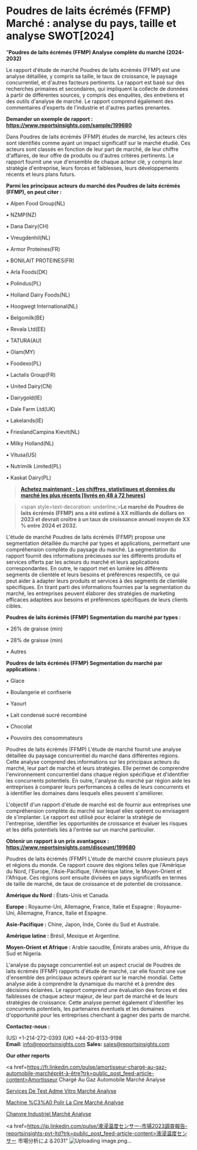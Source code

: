 # Poudres de laits écrémés (FFMP) Marché : analyse du pays, taille et analyse SWOT[2024]

"<strong>Poudres de laits écrémés (FFMP) Analyse complète du marché (2024-2032)</strong>

Le rapport d'étude de marché Poudres de laits écrémés (FFMP) est une analyse détaillée, y compris sa taille, le taux de croissance, le paysage concurrentiel, et d'autres facteurs pertinents. Le rapport est basé sur des recherches primaires et secondaires, qui impliquent la collecte de données à partir de différentes sources, y compris des enquêtes, des entretiens et des outils d'analyse de marché. Le rapport comprend également des commentaires d'experts de l'industrie et d'autres parties prenantes.

<strong>Demander un exemple de rapport : </strong><strong><a href=https://www.reportsinsights.com/sample/199680>https://www.reportsinsights.com/sample/199680</a></strong>

Dans Poudres de laits écrémés (FFMP) études de marché, les acteurs clés sont identifiés comme ayant un impact significatif sur le marché étudié. Ces acteurs sont classés en fonction de leur part de marché, de leur chiffre d'affaires, de leur offre de produits ou d'autres critères pertinents. Le rapport fournit une vue d'ensemble de chaque acteur clé, y compris leur stratégie d'entreprise, leurs forces et faiblesses, leurs développements récents et leurs plans futurs.

<strong>Parmi les principaux acteurs du marché des Poudres de laits écrémés (FFMP), on peut citer :</strong>

• Alpen Food Group(NL)

• NZMP(NZ)

• Dana Dairy(CH)

• Vreugdenhil(NL)

• Armor Proteines(FR)

• BONILAIT PROTEINES(FR)

• Arla Foods(DK)

• Polindus(PL)

• Holland Dairy Foods(NL)

• Hoogwegt International(NL)

• Belgomilk(BE)

• Revala Ltd(EE)

• TATURA(AU)

• Olam(MY)

• Foodexo(PL)

• Lactalis Group(FR)

• United Dairy(CN)

• Dairygold(IE)

• Dale Farm Ltd(UK)

• Lakelands(IE)

• FrieslandCampina Kievit(NL)

• Milky Holland(NL)

• Vitusa(US)

• Nutrimilk Limited(PL)

• Kaskat Dairy(PL)

<blockquote><a href=https://reportsinsights.com/buynow/199680><span style=text-decoration: underline;><strong>Achetez maintenant - Les chiffres, statistiques et données du marché les plus récents [livrés en 48 à 72 heures]</strong></span></a></blockquote>
<blockquote>
<div class=group w-full text-gray-800 dark:text-gray-100 border-b border-black/10 dark:border-gray-900/50 bg-gray-50 dark:bg-[#444654]>
<div class=flex p-4 gap-4 text-base md:gap-6 md:max-w-2xl lg:max-w-xl xl:max-w-3xl md:py-6 lg:px-0 m-auto>
<div class=relative flex flex-col w-[calc(100%-50px)] gap-1 md:gap-3 lg:w-[calc(100%-115px)]>
<div class=flex flex-grow flex-col gap-3>
<div class=min-h-[20px] flex flex-col items-start gap-4 whitespace-pre-wrap break-words>
<div class=result-streaming markdown prose w-full break-words dark:prose-invert light>

<span style=text-decoration: underline;><strong>Le marché de Poudres de laits écrémés (FFMP) ans a été estimé à XX milliards de dollars en 2023 et devrait croître à un taux de croissance annuel moyen de XX % entre 2024 et 2032.</strong></span>

</div>
</div>
</div>
</div>
</div>
</div></blockquote>
L'étude de marché Poudres de laits écrémés (FFMP) propose une segmentation détaillée du marché par types et applications, permettant une compréhension complète du paysage du marché. La segmentation du rapport fournit des informations précieuses sur les différents produits et services offerts par les acteurs du marché et leurs applications correspondantes. En outre, le rapport met en lumière les différents segments de clientèle et leurs besoins et préférences respectifs, ce qui peut aider à adapter leurs produits et services à des segments de clientèle spécifiques. En tirant parti des informations fournies par la segmentation du marché, les entreprises peuvent élaborer des stratégies de marketing efficaces adaptées aux besoins et préférences spécifiques de leurs clients cibles.

<strong>Poudres de laits écrémés (FFMP) Segmentation du marché par types :</strong>

• 26% de graisse (min)

• 28% de graisse (min)

• Autres

<strong>Poudres de laits écrémés (FFMP) Segmentation du marché par applications :</strong>

• Glace

• Boulangerie et confiserie

• Yaourt

• Lait condensé sucré recombiné

• Chocolat

• Pouvoirs des consommateurs

Poudres de laits écrémés (FFMP) L'étude de marché fournit une analyse détaillée du paysage concurrentiel du marché dans différentes régions. Cette analyse comprend des informations sur les principaux acteurs du marché, leur part de marché et leurs stratégies. Elle permet de comprendre l'environnement concurrentiel dans chaque région spécifique et d'identifier les concurrents potentiels. En outre, l'analyse du marché par région aide les entreprises à comparer leurs performances à celles de leurs concurrents et à identifier les domaines dans lesquels elles peuvent s'améliorer.

L'objectif d'un rapport d'étude de marché est de fournir aux entreprises une compréhension complète du marché sur lequel elles opèrent ou envisagent de s'implanter. Le rapport est utilisé pour éclairer la stratégie de l'entreprise, identifier les opportunités de croissance et évaluer les risques et les défis potentiels liés à l'entrée sur un marché particulier.

<strong>Obtenir un rapport à un prix avantageux : <a href=https://www.reportsinsights.com/discount/199680>https://www.reportsinsights.com/discount/199680</a></strong>

Poudres de laits écrémés (FFMP) L'étude de marché couvre plusieurs pays et régions du monde. Ce rapport couvre des régions telles que l'Amérique du Nord, l'Europe, l'Asie-Pacifique, l'Amérique latine, le Moyen-Orient et l'Afrique. Ces régions sont ensuite divisées en pays significatifs en termes de taille de marché, de taux de croissance et de potentiel de croissance.

<strong>Amérique du Nord :</strong> États-Unis et Canada.

<strong>Europe :</strong> Royaume-Uni, Allemagne, France, Italie et Espagne : Royaume-Uni, Allemagne, France, Italie et Espagne.

<strong>Asie-Pacifique :</strong> Chine, Japon, Inde, Corée du Sud et Australie.

<strong>Amérique latine :</strong> Brésil, Mexique et Argentine.

<strong>Moyen-Orient et Afrique :</strong> Arabie saoudite, Émirats arabes unis, Afrique du Sud et Nigeria.

L'analyse du paysage concurrentiel est un aspect crucial de Poudres de laits écrémés (FFMP) rapports d'étude de marché, car elle fournit une vue d'ensemble des principaux acteurs opérant sur le marché mondial. Cette analyse aide à comprendre la dynamique du marché et à prendre des décisions éclairées. Le rapport comprend une évaluation des forces et des faiblesses de chaque acteur majeur, de leur part de marché et de leurs stratégies de croissance. Cette analyse permet également d'identifier les concurrents potentiels, les partenaires éventuels et les domaines d'opportunité pour les entreprises cherchant à gagner des parts de marché.

<strong>Contactez-nous :</strong>

(US) +1-214-272-0393
(UK) +44-20-8133-9198
<strong>Email:</strong> <a>info@reportsinsights.com</a>
<strong>Sales:</strong> <a>sales@reportsinsights.com</a>

<strong>Our other reports</strong>

<a href=https://fr.linkedin.com/pulse/amortisseur-chargé-au-gaz-automobile-marchéprêt-à-être?trk=public_post_feed-article-content>Amortisseur Chargé Au Gaz Automobile Marché Analyse</a>

<a href=https://www.linkedin.com/pulse/services-de-test-adme-vitro-march%C3%A9-analyse-et-nvnlf/>Services De Test Adme Vitro Marché Analyse</a>

<a href=https://www.linkedin.com/pulse/machine-%C3%A0-polir-la-cire-march%C3%A9-paysage-du-jusquen-az0sf/>Machine %C3%A0 Polir La Cire Marché Analyse</a>

<a href=https://www.linkedin.com/pulse/chanvre-industriel-march%C3%A9-moteurs-contraintes-zpznf/>Chanvre Industriel Marché Analyse</a>

<a href=https://jp.linkedin.com/pulse/液浸温度センサー-市場2023調査報告-reportsinsights-pvt-ltd?trk=public_post_feed-article-content>液浸温度センサー 市場分析による2031</a>"
![Uploading image.png…]()
